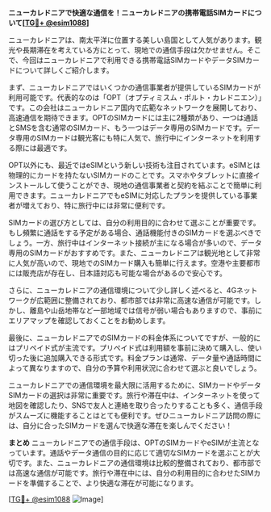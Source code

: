 **ニューカレドニアで快適な通信を！ニューカレドニアの携帯電話SIMカードについて[[TG💪+ @esim1088](https://t.me/s/esim1088)]**

ニューカレドニアは、南太平洋に位置する美しい島国として人気があります。観光や長期滞在を考えている方にとって、現地での通信手段は欠かせません。そこで、今回はニューカレドニアで利用できる携帯電話SIMカードやデータSIMカードについて詳しくご紹介します。

まず、ニューカレドニアではいくつかの通信事業者が提供しているSIMカードが利用可能です。代表的なのは「OPT（オプティミスム・ポルト・カレドニエン）」です。この会社はニューカレドニア国内で広範なネットワークを展開しており、高速通信を期待できます。OPTのSIMカードには主に2種類があり、一つは通話とSMSを含む通常のSIMカード、もう一つはデータ専用のSIMカードです。データ専用のSIMカードは観光客にも特に人気で、旅行中にインターネットを利用する際には最適です。

OPT以外にも、最近ではeSIMという新しい技術も注目されています。eSIMとは物理的にカードを持たないSIMカードのことです。スマホやタブレットに直接インストールして使うことができ、現地の通信事業者と契約を結ぶことで簡単に利用できます。ニューカレドニアでもeSIMに対応したプランを提供している事業者が増えており、特に旅行中には非常に便利です。

SIMカードの選び方としては、自分の利用目的に合わせて選ぶことが重要です。もし頻繁に通話をする予定がある場合、通話機能付きのSIMカードを選ぶべきでしょう。一方、旅行中はインターネット接続が主になる場合が多いので、データ専用のSIMカードがおすすめです。また、ニューカレドニアは観光地として非常に人気が高いので、現地でのSIMカード購入も簡単に行えます。空港や主要都市には販売店が存在し、日本語対応も可能な場合があるので安心です。

さらに、ニューカレドニアの通信環境について少し詳しく述べると、4Gネットワークが広範囲に整備されており、都市部では非常に高速な通信が可能です。しかし、離島や山岳地帯など一部地域では信号が弱い場合もありますので、事前にエリアマップを確認しておくことをお勧めします。

最後に、ニューカレドニアでのSIMカードの料金体系についてですが、一般的にはプリペイド式が主流です。プリペイド式は利用額を事前に決めて購入し、使い切った後に追加購入できる形式です。料金プランは通常、データ量や通話時間によって異なりますので、自分の予算や利用状況に合わせて選ぶと良いでしょう。

ニューカレドニアでの通信環境を最大限に活用するために、SIMカードやデータSIMカードの選択は非常に重要です。旅行や滞在中は、インターネットを使って地図を確認したり、SNSで友人と連絡を取り合ったりすることも多く、通信手段がスムーズに機能することはとても便利です。ぜひニューカレドニア訪問の際には、自分に合ったSIMカードを選んで快適な滞在を楽しんでください！

**まとめ**
ニューカレドニアでの通信手段は、OPTのSIMカードやeSIMが主流となっています。通話やデータ通信の目的に応じて適切なSIMカードを選ぶことが大切です。また、ニューカレドニアの通信環境は比較的整備されており、都市部では高速な通信が可能です。旅行や滞在中には、自分の利用目的に合わせたSIMカードを準備することで、より快適な滞在が可能になります。

[[TG💪+ @esim1088](https://t.me/s/esim1088) ![Image](https://i.postimg.cc/Y0z9fWf4/image.png)]